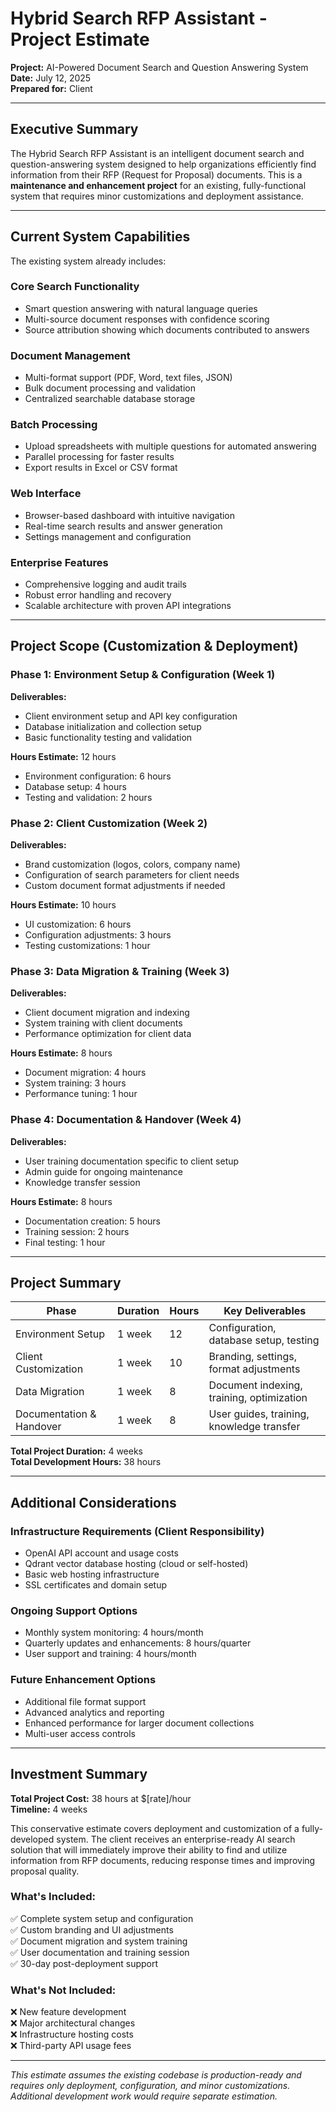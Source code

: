 # Hybrid Search RFP Assistant - Project Estimate

**Project:** AI-Powered Document Search and Question Answering System  
**Date:** July 12, 2025  
**Prepared for:** Client  

---

## Executive Summary

The Hybrid Search RFP Assistant is an intelligent document search and question-answering system designed to help organizations efficiently find information from their RFP (Request for Proposal) documents. This is a **maintenance and enhancement project** for an existing, fully-functional system that requires minor customizations and deployment assistance.

---

## Current System Capabilities

The existing system already includes:

### **Core Search Functionality**
- Smart question answering with natural language queries
- Multi-source document responses with confidence scoring
- Source attribution showing which documents contributed to answers

### **Document Management**
- Multi-format support (PDF, Word, text files, JSON)
- Bulk document processing and validation
- Centralized searchable database storage

### **Batch Processing**
- Upload spreadsheets with multiple questions for automated answering
- Parallel processing for faster results
- Export results in Excel or CSV format

### **Web Interface**
- Browser-based dashboard with intuitive navigation
- Real-time search results and answer generation
- Settings management and configuration

### **Enterprise Features**
- Comprehensive logging and audit trails
- Robust error handling and recovery
- Scalable architecture with proven API integrations

---

## Project Scope (Customization & Deployment)

### **Phase 1: Environment Setup & Configuration (Week 1)**
**Deliverables:**
- Client environment setup and API key configuration
- Database initialization and collection setup
- Basic functionality testing and validation

**Hours Estimate:** 12 hours
- Environment configuration: 6 hours
- Database setup: 4 hours
- Testing and validation: 2 hours

### **Phase 2: Client Customization (Week 2)**
**Deliverables:**
- Brand customization (logos, colors, company name)
- Configuration of search parameters for client needs
- Custom document format adjustments if needed

**Hours Estimate:** 10 hours
- UI customization: 6 hours
- Configuration adjustments: 3 hours
- Testing customizations: 1 hour

### **Phase 3: Data Migration & Training (Week 3)**
**Deliverables:**
- Client document migration and indexing
- System training with client documents
- Performance optimization for client data

**Hours Estimate:** 8 hours
- Document migration: 4 hours
- System training: 3 hours
- Performance tuning: 1 hour

### **Phase 4: Documentation & Handover (Week 4)**
**Deliverables:**
- User training documentation specific to client setup
- Admin guide for ongoing maintenance
- Knowledge transfer session

**Hours Estimate:** 8 hours
- Documentation creation: 5 hours
- Training session: 2 hours
- Final testing: 1 hour

---

## Project Summary

| Phase | Duration | Hours | Key Deliverables |
|-------|----------|-------|------------------|
| Environment Setup | 1 week | 12 | Configuration, database setup, testing |
| Client Customization | 1 week | 10 | Branding, settings, format adjustments |
| Data Migration | 1 week | 8 | Document indexing, training, optimization |
| Documentation & Handover | 1 week | 8 | User guides, training, knowledge transfer |

**Total Project Duration:** 4 weeks  
**Total Development Hours:** 38 hours

---

## Additional Considerations

### **Infrastructure Requirements (Client Responsibility)**
- OpenAI API account and usage costs
- Qdrant vector database hosting (cloud or self-hosted)
- Basic web hosting infrastructure
- SSL certificates and domain setup

### **Ongoing Support Options**
- Monthly system monitoring: 4 hours/month
- Quarterly updates and enhancements: 8 hours/quarter
- User support and training: 4 hours/month

### **Future Enhancement Options**
- Additional file format support
- Advanced analytics and reporting
- Enhanced performance for larger document collections
- Multi-user access controls

---

## Investment Summary

**Total Project Cost:** 38 hours at $[rate]/hour  
**Timeline:** 4 weeks  

This conservative estimate covers deployment and customization of a fully-developed system. The client receives an enterprise-ready AI search solution that will immediately improve their ability to find and utilize information from RFP documents, reducing response times and improving proposal quality.

### **What's Included:**
✅ Complete system setup and configuration  
✅ Custom branding and UI adjustments  
✅ Document migration and system training  
✅ User documentation and training session  
✅ 30-day post-deployment support  

### **What's Not Included:**
❌ New feature development  
❌ Major architectural changes  
❌ Infrastructure hosting costs  
❌ Third-party API usage fees  

---

*This estimate assumes the existing codebase is production-ready and requires only deployment, configuration, and minor customizations. Additional development work would require separate estimation.*